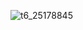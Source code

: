 ![t6_25178845](https://user-images.githubusercontent.com/17806205/203686266-03a6e3fd-8249-4e19-b8fc-a6d99a977cd3.jpg)